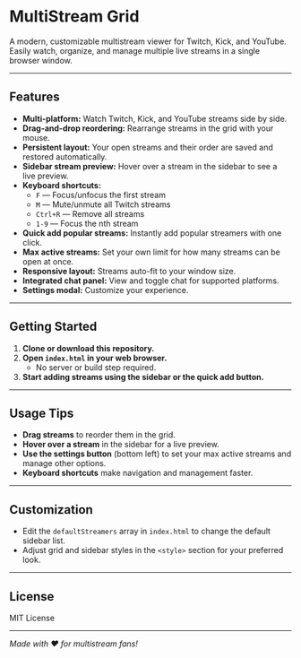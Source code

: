 # MultiStream Grid

A modern, customizable multistream viewer for Twitch, Kick, and YouTube.  
Easily watch, organize, and manage multiple live streams in a single browser window.

---

## Features

- **Multi-platform:** Watch Twitch, Kick, and YouTube streams side by side.
- **Drag-and-drop reordering:** Rearrange streams in the grid with your mouse.
- **Persistent layout:** Your open streams and their order are saved and restored automatically.
- **Sidebar stream preview:** Hover over a stream in the sidebar to see a live preview.
- **Keyboard shortcuts:**  
  - `F` — Focus/unfocus the first stream  
  - `M` — Mute/unmute all Twitch streams  
  - `Ctrl+R` — Remove all streams  
  - `1-9` — Focus the nth stream
- **Quick add popular streams:** Instantly add popular streamers with one click.
- **Max active streams:** Set your own limit for how many streams can be open at once.
- **Responsive layout:** Streams auto-fit to your window size.
- **Integrated chat panel:** View and toggle chat for supported platforms.
- **Settings modal:** Customize your experience.

---

## Getting Started

1. **Clone or download this repository.**
2. **Open `index.html` in your web browser.**
   - No server or build step required.
3. **Start adding streams using the sidebar or the quick add button.**

---

## Usage Tips

- **Drag streams** to reorder them in the grid.
- **Hover over a stream** in the sidebar for a live preview.
- **Use the settings button** (bottom left) to set your max active streams and manage other options.
- **Keyboard shortcuts** make navigation and management faster.

---

## Customization

- Edit the `defaultStreamers` array in `index.html` to change the default sidebar list.
- Adjust grid and sidebar styles in the `<style>` section for your preferred look.

---

## License

MIT License

---

*Made with ❤️ for multistream fans!*

